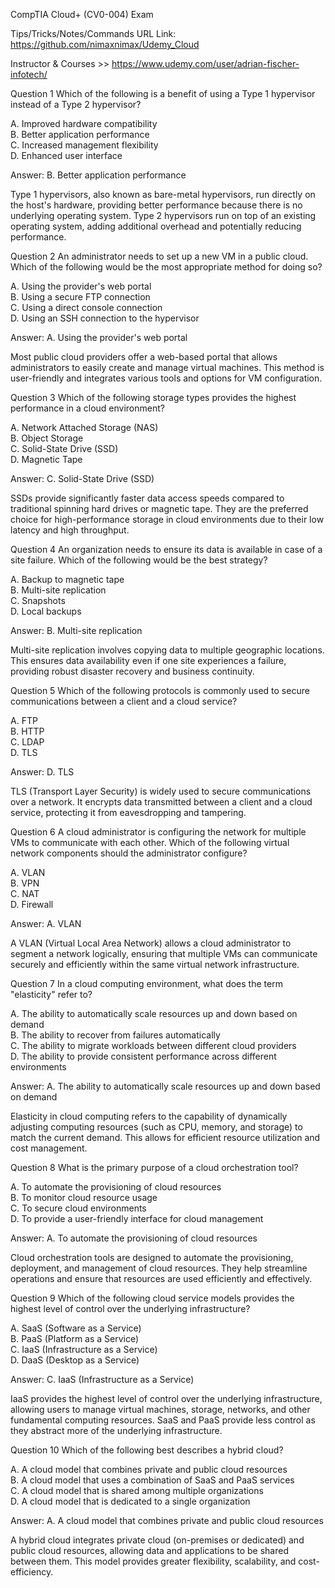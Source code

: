 

CompTIA Cloud+ (CV0-004) Exam

Tips/Tricks/Notes/Commands URL Link: https://github.com/nimaxnimax/Udemy_Cloud

Instructor & Courses >> https://www.udemy.com/user/adrian-fischer-infotech/


Question 1
Which of the following is a benefit of using a Type 1 hypervisor instead of a Type 2 hypervisor?

A. Improved hardware compatibility  
B. Better application performance  
C. Increased management flexibility  
D. Enhanced user interface

Answer: B. Better application performance


Type 1 hypervisors, also known as bare-metal hypervisors, run directly on the host's hardware, providing better performance because there is no underlying operating system. Type 2 hypervisors run on top of an existing operating system, adding additional overhead and potentially reducing performance.

Question 2
An administrator needs to set up a new VM in a public cloud. Which of the following would be the most appropriate method for doing so?

A. Using the provider's web portal  
B. Using a secure FTP connection  
C. Using a direct console connection  
D. Using an SSH connection to the hypervisor

Answer: A. Using the provider's web portal


Most public cloud providers offer a web-based portal that allows administrators to easily create and manage virtual machines. This method is user-friendly and integrates various tools and options for VM configuration.

Question 3
Which of the following storage types provides the highest performance in a cloud environment?

A. Network Attached Storage (NAS)  
B. Object Storage  
C. Solid-State Drive (SSD)  
D. Magnetic Tape

Answer: C. Solid-State Drive (SSD)


SSDs provide significantly faster data access speeds compared to traditional spinning hard drives or magnetic tape. They are the preferred choice for high-performance storage in cloud environments due to their low latency and high throughput.

Question 4
An organization needs to ensure its data is available in case of a site failure. Which of the following would be the best strategy?

A. Backup to magnetic tape  
B. Multi-site replication  
C. Snapshots  
D. Local backups

Answer: B. Multi-site replication


Multi-site replication involves copying data to multiple geographic locations. This ensures data availability even if one site experiences a failure, providing robust disaster recovery and business continuity.

Question 5
Which of the following protocols is commonly used to secure communications between a client and a cloud service?

A. FTP  
B. HTTP  
C. LDAP  
D. TLS

Answer: D. TLS


TLS (Transport Layer Security) is widely used to secure communications over a network. It encrypts data transmitted between a client and a cloud service, protecting it from eavesdropping and tampering.

Question 6
A cloud administrator is configuring the network for multiple VMs to communicate with each other. Which of the following virtual network components should the administrator configure?

A. VLAN  
B. VPN  
C. NAT  
D. Firewall

Answer: A. VLAN


A VLAN (Virtual Local Area Network) allows a cloud administrator to segment a network logically, ensuring that multiple VMs can communicate securely and efficiently within the same virtual network infrastructure.

Question 7
In a cloud computing environment, what does the term "elasticity" refer to?

A. The ability to automatically scale resources up and down based on demand  
B. The ability to recover from failures automatically  
C. The ability to migrate workloads between different cloud providers  
D. The ability to provide consistent performance across different environments

Answer: A. The ability to automatically scale resources up and down based on demand


Elasticity in cloud computing refers to the capability of dynamically adjusting computing resources (such as CPU, memory, and storage) to match the current demand. This allows for efficient resource utilization and cost management.

Question 8
What is the primary purpose of a cloud orchestration tool?

A. To automate the provisioning of cloud resources  
B. To monitor cloud resource usage  
C. To secure cloud environments  
D. To provide a user-friendly interface for cloud management

Answer: A. To automate the provisioning of cloud resources


Cloud orchestration tools are designed to automate the provisioning, deployment, and management of cloud resources. They help streamline operations and ensure that resources are used efficiently and effectively.

Question 9
Which of the following cloud service models provides the highest level of control over the underlying infrastructure?

A. SaaS (Software as a Service)  
B. PaaS (Platform as a Service)  
C. IaaS (Infrastructure as a Service)  
D. DaaS (Desktop as a Service)

Answer: C. IaaS (Infrastructure as a Service)


IaaS provides the highest level of control over the underlying infrastructure, allowing users to manage virtual machines, storage, networks, and other fundamental computing resources. SaaS and PaaS provide less control as they abstract more of the underlying infrastructure.

Question 10
Which of the following best describes a hybrid cloud?

A. A cloud model that combines private and public cloud resources  
B. A cloud model that uses a combination of SaaS and PaaS services  
C. A cloud model that is shared among multiple organizations  
D. A cloud model that is dedicated to a single organization

Answer: A. A cloud model that combines private and public cloud resources


A hybrid cloud integrates private cloud (on-premises or dedicated) and public cloud resources, allowing data and applications to be shared between them. This model provides greater flexibility, scalability, and cost-efficiency.

